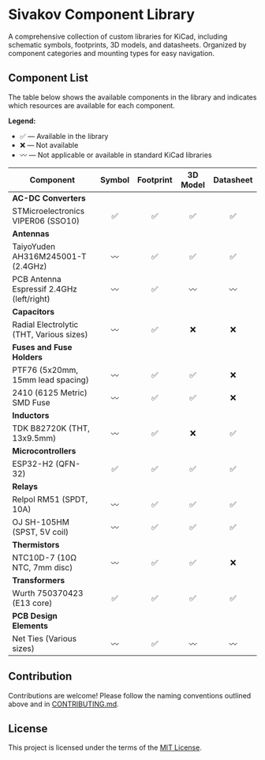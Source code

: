 # Sivakov Component Library

A comprehensive collection of custom libraries for KiCad, including schematic symbols, footprints, 3D models, and datasheets. Organized by component categories and mounting types for easy navigation.

## Component List

The table below shows the available components in the library and indicates which resources are available for each component.

**Legend:**
- ✅ — Available in the library
- ❌ — Not available
- 〰️ — Not applicable or available in standard KiCad libraries

| Component | Symbol | Footprint | 3D Model | Datasheet |
|-----------|:------:|:---------:|:--------:|:---------:|
| **AC-DC Converters** |
| STMicroelectronics VIPER06 (SSO10) | ✅ | ✅ | ✅ | ✅ |
| **Antennas** |
| TaiyoYuden AH316M245001-T (2.4GHz) | 〰️ | ✅ | ✅ | ✅ |
| PCB Antenna Espressif 2.4GHz (left/right) | 〰️ | ✅ | 〰️ | 〰️ |
| **Capacitors** |
| Radial Electrolytic (THT, Various sizes) | 〰️ | ✅ | ❌ | ❌ |
| **Fuses and Fuse Holders** |
| PTF76 (5x20mm, 15mm lead spacing) | 〰️ | ✅ | ✅ | ❌ |
| 2410 (6125 Metric) SMD Fuse | 〰️ | ✅ | ✅ | ❌ |
| **Inductors** |
| TDK B82720K (THT, 13x9.5mm) | 〰️ | ✅ | ❌ | ✅ |
| **Microcontrollers** |
| ESP32-H2 (QFN-32) | ✅ | ✅ | ✅ | ✅ |
| **Relays** |
| Relpol RM51 (SPDT, 10A) | 〰️ | ✅ | ✅ | ✅ |
| OJ SH-105HM (SPST, 5V coil) | 〰️ | ✅ | ✅ | ✅ |
| **Thermistors** |
| NTC10D-7 (10Ω NTC, 7mm disc) | 〰️ | ✅ | ✅ | ❌ |
| **Transformers** |
| Wurth 750370423 (E13 core) | ✅ | ✅ | ✅ | ✅ |
| **PCB Design Elements** |
| Net Ties (Various sizes) | 〰️ | ✅ | 〰️ | 〰️ |


## Contribution

Contributions are welcome! Please follow the naming conventions outlined above and in [CONTRIBUTING.md](./CONTRIBUTING.md).

## License

This project is licensed under the terms of the [MIT License](./LICENSE).
